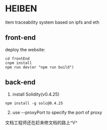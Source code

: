 # HEIBEN
item traceability system based on ipfs and eth
## front-end
deploy the website:
```$xslt
cd frontEnd
cnpm install
npm run dev(or "npm run build")
```
## back-end
1. install Solidity(v0.4.25)
```
npm install -g solc@0.4.25
```
2. use --proxyPort to specify the port of proxy


文档工程师还在赶来修文档的路上^V^

